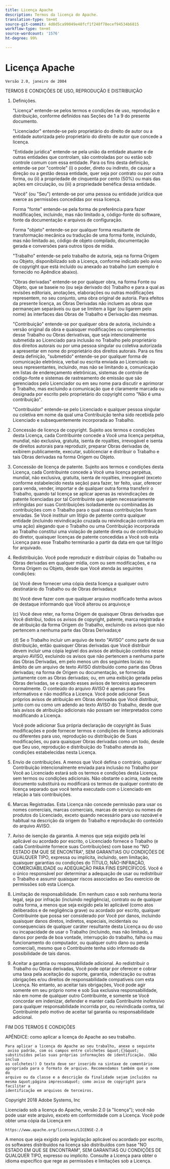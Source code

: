 ```yaml
---
title: Licença Apache
description: Termos da licença do Apache.
translation-type: tm+mt
source-git-commit: 4d0d5ca99049e48fcf1f248f78ecef94534b6815
workflow-type: tm+mt
source-wordcount: '1576'
ht-degree: 99%

---
```



# Licença Apache

    Versão 2.0, janeiro de 2004
<!--                        https://www.apache.org/licenses/  -->

TERMOS E CONDIÇÕES DE USO, REPRODUÇÃO E DISTRIBUIÇÃO

1. Definições.

   &quot;Licença&quot; entende-se pelos termos e condições de uso, reprodução
e distribuição, conforme definidos nas Seções de 1 a 9 do presente documento.

   &quot;Licenciador&quot; entende-se pelo proprietário do direito de autor ou a entidade autorizada pelo
proprietário do direito de autor que concede a licença.

   &quot;Entidade jurídica&quot; entende-se pela união da entidade atuante e de outras entidades que controlam, são controladas por ou estão sob controle comum com essa entidade. Para os fins desta definição,
entende-se por &quot;controle&quot; (i) o poder, direto ou indireto, de causar a
direção ou a gestão dessa entidade, quer seja por contrato ou
por outra forma, ou (ii) a propriedade de cinquenta por cento (50%) ou mais das
ações em circulação, ou (iii) a propriedade benéfica dessa entidade.

   &quot;Você&quot; (ou &quot;Seu&quot;) entende-se por uma pessoa ou entidade jurídica
que exerce as permissões concedidas por essa licença.

   Forma &quot;fonte&quot; entende-se pela forma de preferência para fazer modificações,
incluindo, mas não limitado a, código-fonte do software, fonte da documentação
e arquivos de configuração.

   Forma &quot;objeto&quot; entende-se por qualquer forma resultante de transformação mecânica
ou tradução de uma forma fonte, incluindo, mas
não limitado ao, código de objeto compilado, documentação gerada
e conversões para outros tipos de mídia.

   &quot;Trabalho&quot; entende-se pelo trabalho de autoria, seja na forma
Origem ou Objeto, disponibilizado sob a Licença, conforme indicado pelo
aviso de copyright que está incluído ou anexado ao trabalho
(um exemplo é fornecido no Apêndice abaixo).

   &quot;Obras derivadas&quot; entende-se por qualquer obra, na forma Fonte ou Objeto,
que se baseie no (ou seja derivado do) Trabalho e para a qual
as revisões editoriais, anotações, elaborações ou outras modificações
representem, no seu conjunto, uma obra original de autoria. Para efeitos
da presente licença, as Obras Derivadas não incluem as obras que permaneçam
separáveis ou que se limitem a ligar (ou ligarem pelo nome) às interfaces das
Obras de Trabalho e Derivação das mesmas.

   &quot;Contribuição&quot; entende-se por qualquer obra de autoria, incluindo
a versão original da obra e quaisquer modificações ou complementos
desse Trabalho ou Obras derivativas, que seja intencionalmente
submetida ao Licenciado para inclusão no Trabalho pelo proprietário dos direitos autorais
ou por uma pessoa singular ou coletiva autorizada a apresentar em nome do
proprietário dos direitos autorais. Para os fins desta definição, &quot;submetido&quot;
entende-se por qualquer forma de comunicação eletrônica, verbal ou escrita enviada
ao Licenciado ou seus representantes, incluindo, mas não se limitando a,
comunicação em listas de endereçamento eletrônicas, sistemas de controle de código-fonte
e sistemas de rastreamento de emissão que são gerenciados pelo Licenciador ou em seu nome para discutir e aprimorar o Trabalho,
mas excluindo a comunicação que é claramente marcada ou
designada por escrito pelo proprietário do copyright como &quot;Não é uma contribuição&quot;.

   &quot;Contribuidor&quot; entende-se pelo Licenciado e qualquer pessoa singular ou coletiva
em nome da qual uma Contribuição tenha sido recebida pelo Licenciado e
subsequentemente incorporada ao Trabalho.

2. Concessão de licença de copyright. Sujeito aos termos e condições desta
Licença, cada Contribuinte concede a Você uma licença
perpétua, mundial, não exclusiva, gratuita, isenta de royalties, irrevogável e isenta de direitos autorais
para reproduzir, preparar Obras derivadas de,
exibirem publicamente, executar, sublicenciar e distribuir o
Trabalho e tais Obras derivadas na forma Origem ou Objeto.

3. Concessão de licença de patente. Sujeito aos termos e condições
desta Licença, cada Contribuinte concede a Você uma licença
perpétua, mundial, não exclusiva, gratuita, isenta de royalties, irrevogável
(exceto conforme estabelecido nesta seção) para fazer, ter feito,
usar, oferecer para venda, vender, importar e de qualquer outra forma transferir o Trabalho,
quando tal licença se aplicar apenas às reivindicações de patente licenciadas
por tal Contribuinte que sejam necessariamente infringidas por suas
Contribuições isoladamente ou combinadas às contribuições
com o Trabalho para o qual essas contribuições foram enviadas. Se Você
instituir um litígio de patente contra qualquer entidade (incluindo
reivindicação cruzada ou reivindicação contrária em uma ação) alegando que o Trabalho
ou uma Contribuição incorporada ao Trabalho constitui uma
violação de patente direta ou de contribuição do diretor, quaisquer licenças de patente
concedidas a Você sob esta Licença para esse Trabalho
terminarão a partir da data em que tal litígio for arquivado.

4. Redistribuição. Você pode reproduzir e distribuir cópias do
Trabalho ou Obras derivadas em qualquer mídia, com ou sem
modificações, e na forma Origem ou Objeto, desde que Você
atenda às seguintes condições:

   (a) Você deve fornecer uma cópia desta licença
a qualquer outro destinatário do Trabalho ou de Obras derivadas;e

   (b) Você deve fazer com que qualquer arquivo modificado tenha avisos de destaque
informando que Você alterou os arquivos;e

   (c) Você deve reter, na forma Origem de quaisquer Obras derivadas
que Você distribui, todos os avisos de copyright, patente, marca registrada e
de atribuição da forma Origem do Trabalho,
excluindo os avisos que não pertencem a nenhuma parte das
Obras Derivadas;e

   (d) Se o Trabalho incluir um arquivo de texto &quot;AVISO&quot; como parte de sua
distribuição, então quaisquer Obras derivadas que Você distribuir devem
incluir uma cópia legível dos avisos de atribuição contidos
nesse arquivo AVISO, excluindo os avisos que não
pertencem a nenhuma parte das Obras Derivadas, em pelo menos um
dos seguintes locais: no âmbito de um arquivo de texto AVISO distribuído
como parte das Obras derivadas; na forma de Origem ou
documentação, se fornecida juntamente com as Obras derivadas; ou,
em uma exibição gerada pelas Obras derivadas, se e
quando esses avisos de terceiros aparecerem normalmente. O conteúdo
do arquivo AVISO é apenas para fins informativos e
não modifica a Licença. Você pode adicionar Seus próprios avisos de atribuição
em Obras derivadas que Você distribuir, junto com
ou como um adendo ao texto AVISO do Trabalho, desde que
tais avisos de atribuição adicionais não possam ser interpretados
como modificando a Licença.

   Você pode adicionar Sua própria declaração de copyright às Suas modificações e
pode fornecer termos e condições de licença adicionais ou diferentes
para uso, reprodução ou distribuição de Suas modificações, ou
para quaisquer Obras derivadas como um todo, desde que Seu uso,
reprodução e distribuição do Trabalho
atenda às condições estabelecidas nesta Licença.

5. Envio de contribuições. A menos que Você defina o contrário,
qualquer Contribuição intencionalmente enviada para inclusão no Trabalho
por Você ao Licenciado estará sob os termos e condições
desta Licença, sem termos ou condições adicionais. 
Não obstante o acima, nada neste documento substituirá ou modificará
os termos de qualquer contrato de licença separado que você tenha executado
com o Licenciado em relação a tais contribuições.

6. Marcas Registradas. Esta Licença não concede permissão para usar os
nomes comerciais, marcas comerciais, marcas de serviço ou nomes de produtos do Licenciado,
exceto quando necessário para uso razoável e habitual na descrição da
origem do Trabalho e reprodução do conteúdo do arquivo AVISO.

7. Aviso de isenção da garantia. A menos que seja exigido pela lei aplicável ou
acordado por escrito, o Licenciado fornece o Trabalho (e cada
Contribuinte fornece suas Contribuições) com base no &quot;NO ESTADO EM QUE SE ENCONTRA&quot;,
SEM GARANTIAS OU CONDIÇÕES DE QUALQUER TIPO, expressa ou
implícita, incluindo, sem limitação, quaisquer garantias ou condições
do TÍTULO, NÃO-INFRAÇÃO, COMERCIABILIDADE ou ADEQUAÇÃO PARA
FINS ESPECÍFICOS. Você é o único responsável por determinar a
adequação de usar ou redistribuir o Trabalho e assumir
quaisquer riscos associados ao Seu exercício de permissões sob esta Licença.

8. Limitação de responsabilidade. Em nenhum caso e sob nenhuma teoria legal,
seja por infração (incluindo negligência), contrato ou de qualquer outra forma,
a menos que seja exigido pela lei aplicável (como atos deliberados e
de negligência grave) ou acordado por escrito, qualquer Contribuinte que possa ser
considerado por Você por danos, incluindo quaisquer danos diretos, indiretos, especiais,
incidentais ou consequenciais de qualquer caráter resultante
desta Licença ou do uso ou incapacidade de usar o
Trabalho (incluindo, mas não limitado, a danos por perda de boa vontade,
interrupção do trabalho, falha ou mau funcionamento do computador, ou qualquer
outro dano ou perda comercial), mesmo que o Contribuinte
tenha sido informado da possibilidade de tais danos.

9. Aceitar a garantia ou responsabilidade adicional. Ao redistribuir
o Trabalho ou Obras derivadas, Você pode optar por oferecer
e cobrar uma taxa pela aceitação do suporte, garantia, indenização
ou outras obrigações e/ou direitos de responsabilidade compatíveis com esta
Licença. No entanto, ao aceitar tais obrigações, Você pode agir somente
em seu próprio nome e sob Sua exclusiva responsabilidade, não em nome de
qualquer outro Contribuinte, e somente se Você concordar em indenizar,
defender e manter cada Contribuinte inofensivo
para qualquer responsabilidade incorrida por, ou reivindicada contra, tal Contribuinte pelo motivo
de aceitar tal garantia ou responsabilidade adicional.

FIM DOS TERMOS E CONDIÇÕES

APÊNDICE: como aplicar a licença do Apache ao seu trabalho.

    Para aplicar a licença do Apache ao seu trabalho, anexe o seguinte
     aviso padrão, com os campos entre colchetes &quot;{}&quot;
    substituídos pelas suas próprias informações de identificação. (Não inclua 
    os colchetes!) O texto deve ser inserido na sintaxe de comentário 
    apropriada para o formato de arquivo. Recomendamos também que o nome do 
    arquivo ou da classe e a descrição da finalidade sejam incluídos na 
    mesma &quot;página impressa&quot; como aviso de copyright para facilitar a 
    identificação em arquivos de terceiros.

Copyright 2018 Adobe Systems, Inc

Licenciado sob a licença do Apache, versão 2.0 (a &quot;licença&quot;);
você não pode usar este arquivo, exceto em conformidade com a Licença. 
Você pode obter uma cópia da Licença em

    https://www.apache.org/licenses/LICENSE-2.0

A menos que seja exigido pela legislação aplicável ou acordado por escrito, os softwares
distribuídos na licença são distribuídos com base &quot;NO ESTADO EM QUE SE ENCONTRAM&quot;, SEM GARANTIAS OU CONDIÇÕES DE QUALQUER TIPO, expresso ou implícito. 
Consulte a Licença para obter o idioma específico que rege as permissões e
limitações sob a Licença.
